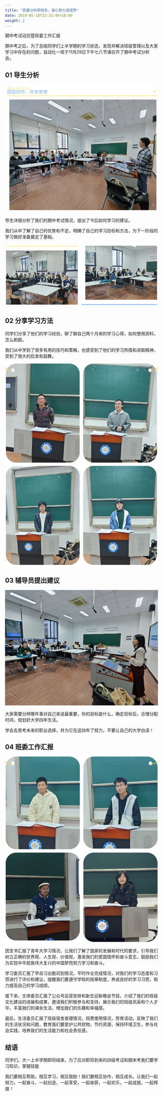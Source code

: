 ```yaml
---
title: "质量分析明得失，凝心聚力谋提质"
date: 2019-05-18T12:33:46+10:00
weight: 2
---
```


期中考试动员暨班委工作汇报


期中考之后，为了总结同学们上半学期的学习状态，发现并解决班级管理以及大家学习中存在的问题，自动化一班于11月29日下午七八节课召开了期中考试分析会。

## 01 导生分析

![](images/activities/2/1.png)

导生详细分析了我们的期中考试情况，提出了今后如何学习的建议。

我们从中了解了自己的优势和不足，明确了自己的学习目标和方法，为下一阶段的学习做好准备奠定了基础。

![](images/activities/2/2.png)



## 02 分享学习方法

同学们分享了他们的学习经验，聊了聊自己两个月来的学习心得，如何使用资料，怎么刷题。

我们从中学到了很多有用的技巧和策略，也感受到了他们的学习热情和进取精神，受到了很大的启发和鼓舞。

![](images/activities/2/3.png)

## 03 辅导员提出建议

![](images/activities/2/4.png)

大家需要分辨哪件事对自己来说最重要，你的目标是什么，确定目标后，合理分配时间，规划好大学四年生活。

学会去思考未来的职业选择，并为它在这四年了努力，不要让自己的大学白读！



## 04 班委工作汇报

![](images/activities/2/5.png)

团支书汇报了青年大学习情况，让我们了解了国家的发展和时代的要求，引导我们树立正确的世界观、人生观、价值观，激发我们的爱国情怀和奋斗意志，鼓励我们为实现中华民族伟大复兴的中国梦而努力学习和奋斗。

学习委员汇报了早自习出勤迟到情况，平时作业完成情况，对我们的学习态度和习惯进行了评价和建议，提醒我们要遵守学校的规章制度，养成良好的学习习惯，努力提高自己的学习成绩。

接下来，文体委员汇报了公众号运营安排和新生迎新晚会节目，介绍了我们的班级文化建设的进展和成果，邀请我们积极参与和支持，展示我们的班级风采和个人才华，丰富我们的课余生活，增加我们的乐趣和幸福感。

最后，生活委员汇报了班级宿舍查寝情况，班费使用情况，劳育活动，反映了我们的生活状况和问题，教育我们要爱护公共财物，节约资源，保持环境卫生，参与社会实践，培养我们的生活能力和社会责任感。

## 结语

同学们，大一上半学期即将结束，为了应对即将到来的四级考试和期末考我们要学习知识，掌握技能

我们要相互帮助，相互学习，相互鼓励！我们要相互协作，相互成长。让我们一起努力，一起奋斗，一起创造，一起享受，一起收获，一起欢乐，一起成就，一起辉煌！